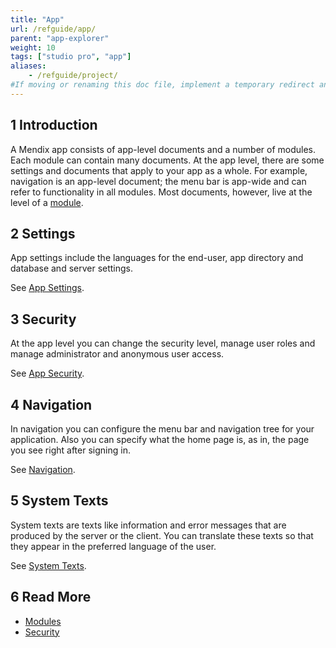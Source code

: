 ```yaml
---
title: "App"
url: /refguide/app/
parent: "app-explorer"
weight: 10
tags: ["studio pro", "app"]
aliases:
    - /refguide/project/
#If moving or renaming this doc file, implement a temporary redirect and let the respective team know they should update the URL in the product. See Mapping to Products for more details.
---
```


## 1 Introduction

A Mendix app consists of app-level documents and a number of modules. Each module can contain many documents. At the app level, there are some settings and documents that apply to your app as a whole. For example, navigation is an app-level document; the menu bar is app-wide and can refer to functionality in all modules. Most documents, however, live at the level of a [module](/refguide/modules/).

## 2 Settings

App settings include the languages for the end-user, app directory and database and server settings.

See [App Settings](/refguide/project-settings/).

## 3 Security

At the app level you can change the security level, manage user roles and manage administrator and anonymous user access.

See [App Security](/refguide/project-security/).

## 4 Navigation

In navigation you can configure the menu bar and navigation tree for your application. Also you can specify what the home page is, as in, the page you see right after signing in.

See [Navigation](/refguide/navigation/).

## 5 System Texts

System texts are texts like information and error messages that are produced by the server or the client. You can translate these texts so that they appear in the preferred language of the user.

See [System Texts](/refguide/system-texts/).

## 6 Read More

* [Modules](/refguide/modules/)
* [Security](/refguide/security/)